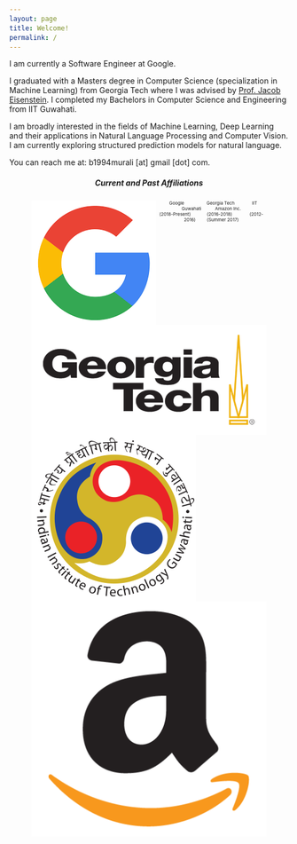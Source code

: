 ```yaml
---
layout: page
title: Welcome!
permalink: /
---
```


I am currently a Software Engineer at Google. 

I graduated with a Masters degree in Computer Science (specialization in Machine Learning) from Georgia Tech where I was advised by [Prof. Jacob Eisenstein](https://www.cc.gatech.edu/~jeisenst/). I completed my Bachelors in Computer Science and Engineering from IIT Guwahati. 

I am broadly interested in the fields of Machine Learning, Deep Learning and their applications in Natural Language Processing and Computer Vision. I am currently exploring structured prediction models for natural language. 

You can reach me at:  b1994murali [at] gmail [dot] com.

<h5 align="center">Current and Past Affiliations</h5>
<figure align="center" class="affils">
<a href="http://www.google.com/">
	<img style="float: left;" src="/docs/pictures/google.png" style="width: 42px; height: 42px; margin:0px 5px"/>
</a>
<a href="http://www.gatech.edu/">
	<img style="float: left;" src="/docs/pictures/gatech.png" style="width: 80px; height: 50px; margin:0px 5px"/>
</a>
<a href="http://www.iitg.ac.in/"><img style="float: left;" src="/docs/pictures/iitg.png" style="width: 50px; height: 50px; margin:0px 5px"/></a>
<a href="https://www.amazon.com/"><img style="float: left;" src="/docs/pictures/amazon.png" style="width: 50px; height: 50px; margin:0px 5px"/></a>
</figure>
<figure align="center" class="affils">
	<figcaption style="font-size: 8px;">&nbsp;&nbsp; Google &nbsp;&nbsp;&nbsp; &nbsp;&nbsp;&nbsp; &nbsp;&nbsp;&nbsp; &nbsp;&nbsp; &nbsp; Georgia Tech &nbsp;&nbsp; &nbsp;&nbsp;&nbsp; &nbsp;&nbsp;&nbsp; &nbsp; IIT Guwahati &nbsp;&nbsp;&nbsp; &nbsp;&nbsp;&nbsp; &nbsp; Amazon Inc.<br /> (2018-Present) &nbsp;&nbsp;&nbsp; &nbsp;&nbsp;&nbsp; &nbsp; &nbsp; (2016-2018)&nbsp; &nbsp;&nbsp;&nbsp; &nbsp;&nbsp;&nbsp; &nbsp; &nbsp;&nbsp;(2012-2016) &nbsp;&nbsp;&nbsp; &nbsp;&nbsp;&nbsp; (Summer 2017)
	</figcaption>
</figure>